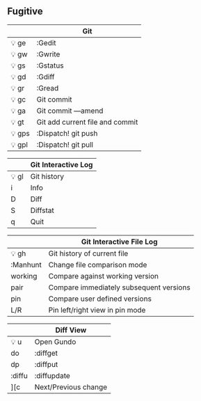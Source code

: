 Fugitive
---------

|       | Git                             |
|-------|---------------------------------|
| 💡 ge  | :Gedit                          |
| 💡 gw  | :Gwrite                         |
| 💡 gs  | :Gstatus                        |
| 💡 gd  | :Gdiff                          |
| 💡 gr  | :Gread                          |
| 💡 gc  | Git commit                      |
| 💡 ga  | Git commit —amend               |
| 💡 gt  | Git add current file and commit |
| 💡 gps | :Dispatch! git push             |
| 💡 gpl | :Dispatch! git pull             |

|      | Git Interactive Log |
|------|---------------------|
| 💡 gl | Git history         |
| i    | Info                |
| D    | Diff                |
| S    | Diffstat            |
| q    | Quit                |

|          | Git Interactive File Log                |
|----------|-----------------------------------------|
| 💡 gh     | Git history of current file             |
| :Manhunt | Change file comparison mode             |
| working  | Compare against working version         |
| pair     | Compare immediately subsequent versions |
| pin      | Compare user defined versions           |
| L/R      | Pin left/right view in pin mode         |

|        | Diff View            |
|--------|----------------------|
| 💡 u    | Open Gundo           |
| do     | :diffget             |
| dp     | :diffput             |
| :diffu | :diffupdate          |
| ][c    | Next/Previous change |
